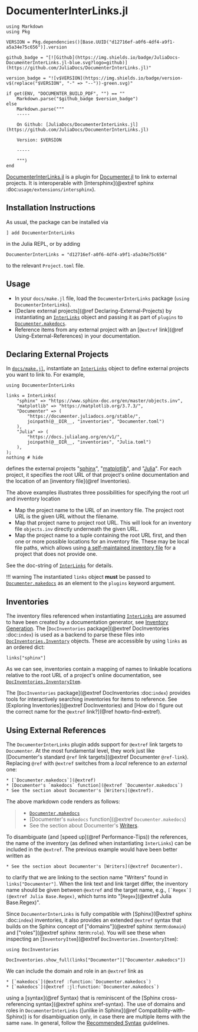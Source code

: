 # DocumenterInterLinks.jl


```@eval
using Markdown
using Pkg

VERSION = Pkg.dependencies()[Base.UUID("d12716ef-a0f6-4df4-a9f1-a5a34e75c656")].version

github_badge = "[![Github](https://img.shields.io/badge/JuliaDocs-DocumenterInterLinks.jl-blue.svg?logo=github)](https://github.com/JuliaDocs/DocumenterInterLinks.jl)"

version_badge = "![v$VERSION](https://img.shields.io/badge/version-v$(replace("$VERSION", "-" => "--"))-green.svg)"

if get(ENV, "DOCUMENTER_BUILD_PDF", "") == ""
    Markdown.parse("$github_badge $version_badge")
else
    Markdown.parse("""
    -----

    On Github: [JuliaDocs/DocumenterInterLinks.jl](https://github.com/JuliaDocs/DocumenterInterLinks.jl)

    Version: $VERSION

    -----

    """)
end
```

[DocumenterInterLinks.jl](https://github.com/JuliaDocs/DocumenterInterLinks.jl#readme) is a plugin for [Documenter.jl](https://github.com/JuliaDocs/Documenter.jl) to link to external projects. It is interoperable with [Intersphinx](@extref sphinx :doc:`usage/extensions/intersphinx`).


## Installation Instructions


As usual, the package can be installed via

```
] add DocumenterInterLinks
```

in the Julia REPL, or by adding

```
DocumenterInterLinks = "d12716ef-a0f6-4df4-a9f1-a5a34e75c656"
```

to the relevant `Project.toml` file.

## Usage

* In your `docs/make.jl` file, load the `DocumenterInterLinks` package (`using DocumenterInterLinks`).
* [Declare external projects](@ref Declaring-External-Projects) by instantiating an [`InterLinks`](@ref) object and passing it as part of `plugins` to [`Documenter.makedocs`](@extref).
* Reference items from any external project with an [`@extref` link](@ref Using-External-References) in your documentation.


## Declaring External Projects

In [`docs/make.jl`](https://github.com/JuliaDocs/DocumenterInterLinks.jl/blob/master/docs/make.jl), instantiate an [`InterLinks`](@ref) object to define external projects you want to link to. For example,

```@example usage
using DocumenterInterLinks

links = InterLinks(
    "sphinx" => "https://www.sphinx-doc.org/en/master/objects.inv",
    "matplotlib" => "https://matplotlib.org/3.7.3/",
    "Documenter" => (
        "https://documenter.juliadocs.org/stable/",
        joinpath(@__DIR__, "inventories", "Documenter.toml")
    ),
    "Julia" => (
        "https://docs.julialang.org/en/v1/",
        joinpath(@__DIR__, "inventories", "Julia.toml")
    ),
);
nothing # hide
```

defines the external projects "[sphinx](https://www.sphinx-doc.org/)", "[matplotlib](https://matplotlib.org)", and "[Julia](https://docs.julialang.org/en/v1/)". For each project, it specifies the root URL of that project's online documentation and the location of an [inventory file](@ref Inventories).

The above examples illustrates three possibilities for specifying the root url and inventory location

* Map the project name to the URL of an inventory file. The project root URL is the given URL without the filename.
* Map that project name to project root URL. This will look for an inventory file `objects.inv` directly underneath the given URL.
* Map the project name to a tuple containing the root URL first, and then one or more possible locations for an inventory file. These may be local file paths, which allows using [a self-maintained inventory file](https://github.com/JuliaDocs/DocumenterInterLinks.jl/tree/master/docs/src/inventories) for a project that does not provide one.

See the doc-string of [`InterLinks`](@ref) for details.

!!! warning
    The instantiated `links` object **must** be passed to [`Documenter.makedocs`](@extref) as an element to the `plugins` keyword argument.

## Inventories

The inventory files referenced when instantiating [`InterLinks`](@ref) are assumed to have been created by a documentation generator, see [Inventory Generation](@ref). The [`DocInventories` package](@extref DocInventories :doc:`index`) is used as a backend to parse these files into [`DocInventories.Inventory`](@extref) objects. These are accessible by using `links` as an ordered dict:

```@example usage
links["sphinx"]
```

As we can see, inventories contain a mapping of names to linkable locations relative to the root URL of a project's online documentation, see [`DocInventories.InventoryItem`](@extref).

The [`DocInventories` package](@extref DocInventories :doc:`index`) provides tools for interactively searching inventories for items to reference. See [Exploring Inventories](@extref DocInventories) and [How do I figure out the correct name for the `@extref` link?](@ref howto-find-extref).


## Using External References

The `DocumenterInterLinks` plugin adds support for `@extref` link targets to `Documenter`. At the most fundamental level, they work just like [Documenter's standard `@ref` link targets](@extref Documenter `@ref-link`). Replacing `@ref` with `@extref` switches from a *local* reference to an *external* one:

```
* [`Documenter.makedocs`](@extref)
* [Documenter's `makedocs` function](@extref `Documenter.makedocs`)
* See the section about Documenter's [Writers](@extref).
```

The above markdown code renders as follows:

> * [`Documenter.makedocs`](@extref)
> * [Documenter's `makedocs` function](@extref `Documenter.makedocs`)
> * See the section about Documenter's [Writers](@extref).


To disambiguate (and [speed up](@ref Performance-Tips)) the references, the name of the inventory (as defined when instantiating `InterLinks`) can be included in the `@extref`. The previous example would have been better written as

```
* See the section about Documenter's [Writers](@extref Documenter).
```

to clarify that we are linking to the section name "Writers" found in `links["Documenter"]`. When the link text and link target differ, the inventory name should be given between `@extref` and the target name, e.g., ```[`Regex`](@extref Julia Base.Regex)```, which turns into "[`Regex`](@extref Julia Base.Regex)".

Since `DocumenterInterLinks` is fully compatible with [Sphinx](@extref sphinx :doc:`index`) inventories, it also provides an extended `@extref` syntax that builds on the Sphinx concept of ["domains"](@extref sphinx :term:`domain`) and ["roles"](@extref sphinx :term:`role`). You will see these when inspecting an [`InventoryItem`](@extref `DocInventories.InventoryItem`):

```@example usage
using DocInventories

DocInventories.show_full(links["Documenter"]["Documenter.makedocs"])
```

We can include the domain and role in an `@extref` link as

```
* [`makedocs`](@extref :function:`Documenter.makedocs`)
* [`makedocs`](@extref :jl:function:`Documenter.makedocs`)
```

using a [syntax](@ref Syntax) that is reminiscent of the [Sphinx cross-referencing syntax](@extref sphinx xref-syntax). The use of domains and roles in `DocumenterInterLinks` ([unlike in Sphinx](@ref Compatibility-with-Sphinx)) is for disambiguation only, in case there are multiple items with the same `name`. In general, follow the [Recommended Syntax](@ref) guidelines.
